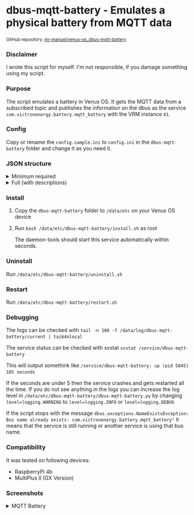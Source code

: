 # dbus-mqtt-battery - Emulates a physical battery from MQTT data

<small>GitHub repository: [mr-manuel/venus-os_dbus-mqtt-battery](https://github.com/mr-manuel/venus-os_dbus-mqtt-battery)</small>

### Disclaimer

I wrote this script for myself. I'm not responsible, if you damage something using my script.


### Purpose

The script emulates a battery in Venus OS. It gets the MQTT data from a subscribed topic and publishes the information on the dbus as the service `com.victronenergy.battery.mqtt_battery` with the VRM instance `41`.


### Config

Copy or rename the `config.sample.ini` to `config.ini` in the `dbus-mqtt-battery` folder and change it as you need it.


### JSON structure

<details><summary>Minimum required</summary>

```json
{
    "dc": {
        "power": 321.6,
        "voltage": 52.7
    },
    "soc": 63
}
```
</details>

<details><summary>Full (with descriptions)</summary>

Please remove the `--> *` comments to get a valid `JSON`. Comments are not allowed in `JSON` structure, but for simplicity I added them.

```json
{
    "dc": {
        "power": 321.6,                 --> Watt
        "voltage": 52.7,                --> Volt
        "current": 6.10,                --> Ampere - if empty, than calculated from "power" and "voltage"
        "temperature": 23               --> Celsius
    },
    "InstalledCapacity": 200.0,         --> Ampere hours - total battery capacity
    "ConsumedAmphours": 74.5,           --> Ampere hours - consumed
    "Capacity": 125.5,                  --> Ampere hours - remaining - if empty, than calculated when "InstalledCapacity" and "ConsumedAmphours" are set
    "soc": 63,                          --> Percent (0-100) - state of charge
    "TimeToGo": 43967,                  --> Seconds - time until the battery is empty - if empty, than calculated when "Capacity" is set or calculated
    "info": {
        "MaxChargeVoltage": 58.4,       --> Volt - Maximum loading voltage that the MultiPlus/Quattro should use
        "MaxChargeCurrent": 80.0,       --> Ampere - Maximum charge current that the MultiPlus/Quattro should use
        "MaxDischargeCurrent": 120.0    --> Ampere - Maximum discharge current that the MultiPlus/Quattro should use
    },
    "history": {
        "ChargeCycles": 5,              --> Number - cycles for complete battery lifetime
        "voltageMin": 40.8,             --> Battery voltage minimum over time
        "voltageMax": 58.4,             --> Battery voltage maximum over time
        "TotalAhDrawn": 1057.3          --> Ampere hours - drawn ampere hours for complete battery lifetime
    },
    "system": {
        "MinVoltageCellId": "C3",       --> String - ID of the cell with the lowest voltage
        "MinCellVoltage": 3.392,        --> Volt - Of the cell with the lowest voltage
        "MaxVoltageCellId": "C15",      --> String - ID of the cell with the highest voltage
        "MaxCellVoltage": 3.417,        --> Volt - Of the cell with the highest voltage
        "MinTemperatureCellId": "C2",   --> String - ID of the cell with the lowest temperature
        "MinCellTemperature": 22.5,     --> Celsius - Of the cell with the lowest temperature
        "MaxTemperatureCellId": "C9",   --> String - ID of the cell with the highest temperature
        "MaxCellTemperature": 23.5      --> Celsius - Of the cell with the highest temperature
    }
}
```
</details>


### Install

1. Copy the `dbus-mqtt-battery` folder to `/data/etc` on your Venus OS device

2. Run `bash /data/etc/dbus-mqtt-battery/install.sh` as root

   The daemon-tools should start this service automatically within seconds.

### Uninstall

Run `/data/etc/dbus-mqtt-battery/uninstall.sh`

### Restart

Run `/data/etc/dbus-mqtt-battery/restart.sh`

### Debugging

The logs can be checked with `tail -n 100 -f /data/log/dbus-mqtt-battery/current | tai64nlocal`

The service status can be checked with svstat `svstat /service/dbus-mqtt-battery`

This will output somethink like `/service/dbus-mqtt-battery: up (pid 5845) 185 seconds`

If the seconds are under 5 then the service crashes and gets restarted all the time. If you do not see anything in the logs you can increase the log level in `/data/etc/dbus-mqtt-battery/dbus-mqtt-battery.py` by changing `level=logging.WARNING` to `level=logging.INFO` or `level=logging.DEBUG`

If the script stops with the message `dbus.exceptions.NameExistsException: Bus name already exists: com.victronenergy.battery.mqtt_battery"` it means that the service is still running or another service is using that bus name.

### Compatibility

It was tested on following devices:

* RaspberryPi 4b
* MultiPlus II (GX Version)

### Screenshots

<details><summary>MQTT Battery</summary>

![MQTT Battery - pages](/screenshots/battery_pages.png)
![MQTT Battery - device list](/screenshots/battery_device_list.png)
![MQTT Battery - device list - mqtt battery](/screenshots/battery_device_list_mqtt-battery_1.png)
![MQTT Battery - device list - mqtt battery](/screenshots/battery_device_list_mqtt-battery_2.png)
![MQTT Battery - device list - mqtt battery](/screenshots/battery_device_list_mqtt-battery_3.png)
![MQTT Battery - device list - mqtt battery](/screenshots/battery_device_list_mqtt-battery_4.png)
![MQTT Battery - device list - mqtt battery](/screenshots/battery_device_list_mqtt-battery_5.png)
![MQTT Battery - device list - mqtt battery](/screenshots/battery_device_list_mqtt-battery_6.png)
![MQTT Battery - device list - mqtt battery](/screenshots/battery_device_list_mqtt-battery_7.png)

</details>
